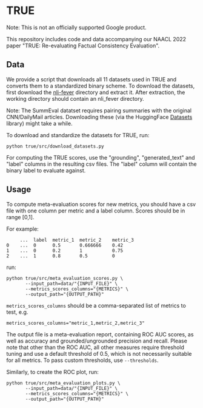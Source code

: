 # TRUE

Note: This is not an officially supported Google product.

This repository includes code and data accompanying our NAACL 2022 paper 
"TRUE: Re-evaluating Factual Consistency Evaluation".

## Data

We provide a script that downloads all 11 datasets used in TRUE and converts
them to a standardized binary scheme.
To download the datasets, first download the
[nli-fever](https://www.dropbox.com/s/hylbuaovqwo2zav/nli_fever.zip?dl=0)
directory and extract it. After extraction, the working directory should 
contain an nli_fever directory.

Note: The SummEval datatset requires pairing summaries with the original
CNN/DailyMail articles. Downloading these (via the HuggingFace
[Datasets](https://huggingface.co/docs/datasets/index)
library) might take a while.

To download and standardize the datasets for TRUE, run:

```
python true/src/download_datasets.py
```

For computing the TRUE scores, use the "grounding", "generated_text" and
"label" columns in the resulting csv files. The "label" column will contain 
the binary label to evaluate against.

## Usage

To compute meta-evaluation scores for new metrics, you should have a csv file
with one column per metric and a label column. Scores should be in range [0,1].

For example:


```
     ...  label  metric_1  metric_2    metric_3
0    ...  0      0.5       0.666666    0.42
1    ...  0      0.2       1           0.75
2    ...  1      0.8       0.5         0

```

run:

```
python true/src/meta_evaluation_scores.py \
       --input_path=data/"{INPUT_FILE}" \
       --metrics_scores_columns="{METRICS}" \
       --output_path="{OUTPUT_PATH}"
```

`metrics_scores_columns` should be a comma-separated list of metrics to test,
e.g.
```
metrics_scores_columns="metric_1,metric_2,metric_3"
```


The output file is a meta-evaluation report, containing ROC AUC scores, as well
as accuracy and grounded/ungrounded precision and recall. Please note that other
than the ROC AUC, all other measures require threshold tuning and use a default
threshold of 0.5, which is not necessarily suitable for all
metrics. To pass custom thresholds, use `--thresholds`.


Similarly, to create the ROC plot, run:

```
python true/src/meta_evaluation_plots.py \
       --input_path=data/"{INPUT_FILE}" \
       --metrics_scores_columns="{METRICS}" \
       --output_path="{OUTPUT_PATH}"
```
